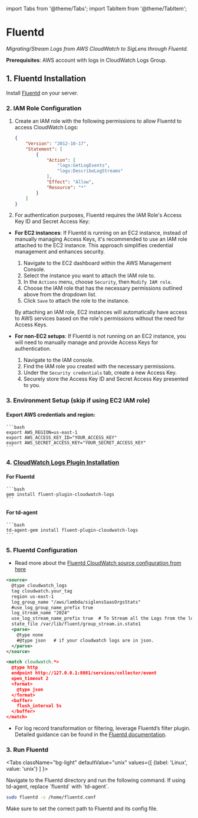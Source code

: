 import Tabs from '@theme/Tabs';
import TabItem from '@theme/TabItem';

# Fluentd

*Migrating/Stream Logs from AWS CloudWatch to SigLens through Fluentd.*


**Prerequisites**: AWS account with logs in CloudWatch Logs Group.


## 1. Fluentd Installation

Install [Fluentd](https://docs.fluentd.org/installation) on your server.

### 2. IAM Role Configuration

1. Create an IAM role with the following permissions to allow Fluentd to access CloudWatch Logs:

    ```json
    {
        "Version": "2012-10-17",
        "Statement": [
            {
                "Action": [
                    "logs:GetLogEvents",
                    "logs:DescribeLogStreams"
                ],
                "Effect": "Allow",
                "Resource": "*"
            }
        ]
    }
    ```
2. For authentication purposes, Fluentd requires the IAM Role's Access Key ID and Secret Access Key:
- **For EC2 instances**: If Fluentd is running on an EC2 instance, instead of manually managing Access Keys, it's recommended to use an IAM role attached to the EC2 instance. This approach simplifies credential management and enhances security. 

    1. Navigate to the EC2 dashboard within the AWS Management Console.
    2. Select the instance you want to attach the IAM role to.
    3. In the `Actions` menu, choose `Security`, then `Modify IAM role`.
    4. Choose the IAM role that has the necessary permissions outlined above from the dropdown list.
    5. Click `Save` to attach the role to the instance.

    By attaching an IAM role, EC2 instances will automatically have access to AWS services based on the role's permissions without the need for Access Keys.
- **For non-EC2 setups**: If Fluentd is not running on an EC2 instance, you will need to manually manage and provide Access Keys for authentication.

    1. Navigate to the IAM console.
    2. Find the IAM role you created with the necessary permissions.
    3. Under the `Security credentials` tab, create a new Access Key.
    4. Securely store the Access Key ID and Secret Access Key presented to you.

### 3. Environment Setup (skip if using EC2 IAM role)

#### Export AWS credentials and region:

    ```bash
    export AWS_REGION=us-east-1
    export AWS_ACCESS_KEY_ID="YOUR_ACCESS_KEY"
    export AWS_SECRET_ACCESS_KEY="YOUR_SECRET_ACCESS_KEY"
    ```

### 4. [CloudWatch Logs Plugin Installation](https://github.com/fluent-plugins-nursery/fluent-plugin-cloudwatch-logs)

#### For Fluentd

    ```bash
    gem install fluent-plugin-cloudwatch-logs
    ```

#### For td-agent

    ```bash
    td-agent-gem install fluent-plugin-cloudwatch-logs
    ```

### 5. Fluentd Configuration

- Read more about the [Fluentd CloudWatch source configuration from here](https://github.com/fluent-plugins-nursery/fluent-plugin-cloudwatch-logs?tab=readme-ov-file#in_cloudwatch_logs)

```xml title="fluentd.conf"
<source>
  @type cloudwatch_logs
  tag cloudwatch.your_tag
  region us-east-1
  log_group_name "/aws/lambda/siglensSaasOrgsStats"
  #use_log_group_name_prefix true
  log_stream_name "2024"
  use_log_stream_name_prefix true  # To Stream all the Logs from the log streams that start with name 2024.
  state_file /var/lib/fluent/group_stream.in.state1
  <parse>
    @type none
    #@type json   # if your cloudwatch logs are in json.
  </parse>
</source>

<match cloudwatch.*>
  @type http
  endpoint http://127.0.0.1:8081/services/collector/event
  open_timeout 2
  <format>
    @type json
  </format>
  <buffer>
    flush_interval 5s
  </buffer>
</match>
```

- For log record transformation or filtering, leverage Fluentd’s filter plugin. Detailed guidance can be found in the [Fluentd documentation](https://docs.fluentd.org/configuration).

### 3. Run Fluentd

<Tabs
  className="bg-light"
  defaultValue="unix"
  values={[
    {label: 'Linux', value: 'unix'}
  ]
}>

<TabItem value="unix">
Navigate to the Fluentd directory and run the following command. If using td-agent, replace `fluentd` with `td-agent`.

```bash
sudo fluentd -c /home/fluentd.conf
```
</TabItem>

</Tabs>

Make sure to set the correct path to Fluentd and its config file.